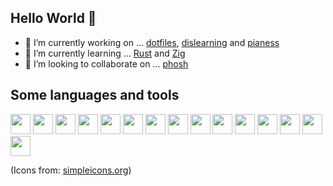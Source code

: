 ## Hello World 👋

- 🔭 I’m currently working on ... [dotfiles](https://github.com/jlopezcur/dotfiles), [dislearning](https://github.com/dislearning) and [pianess](https://github.com/pianess)
- 🌱 I’m currently learning ... [Rust](https://www.rust-lang.org/) and [Zig](https://ziglang.org/)
- 👯 I’m looking to collaborate on ... [phosh](https://gitlab.gnome.org/World/Phosh/phosh/-/tree/main)

## Some languages and tools

<img height="32" width="32" src="https://raw.githubusercontent.com/yurijserrano/Github-Profile-Readme-Logos/master/programming%20languages/haskell.svg" /> <img height="32" width="32" src="https://raw.githubusercontent.com/yurijserrano/Github-Profile-Readme-Logos/master/programming%20languages/javascript.svg" /> <img height="32" width="32" src="https://cdn.jsdelivr.net/npm/simple-icons@v3/icons/react.svg" /> <img height="32" width="32" src="https://cdn.jsdelivr.net/npm/simple-icons@v3/icons/gatsby.svg" /> <img height="32" width="32" src="https://cdn.jsdelivr.net/npm/simple-icons@v3/icons/neovim.svg" /> <img height="32" width="32" src="https://cdn.jsdelivr.net/npm/simple-icons@v3/icons/archlinux.svg" /> <img height="32" width="32" src="https://cdn.jsdelivr.net/npm/simple-icons@v3/icons/html5.svg" /> <img height="32" width="32" src="https://cdn.jsdelivr.net/npm/simple-icons@v3/icons/sass.svg" /> <img height="32" width="32" src="https://cdn.jsdelivr.net/npm/simple-icons@v3/icons/php.svg" /> <img height="32" width="32" src="https://cdn.jsdelivr.net/npm/simple-icons@v3/icons/laravel.svg" /> <img height="32" width="32" src="https://cdn.jsdelivr.net/npm/simple-icons@v3/icons/blender.svg" /> <img height="32" width="32" src="https://cdn.jsdelivr.net/npm/simple-icons@v3/icons/gimp.svg" /> <img height="32" width="32" src="https://cdn.jsdelivr.net/npm/simple-icons@v3/icons/inkscape.svg" /> <img height="32" width="32" src="https://cdn.jsdelivr.net/npm/simple-icons@v3/icons/godotengine.svg" /> <img height="32" width="32" src="https://raw.githubusercontent.com/yurijserrano/Github-Profile-Readme-Logos/master/programming%20languages/rust.svg" />

(Icons from: [simpleicons.org](http://simpleicons.org/))
